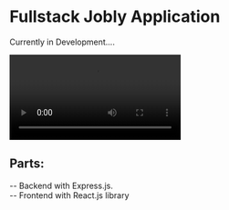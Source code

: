 # Fullstack Jobly Application

Currently in Development....  


![Image description](sample.mov)

## Parts:  
-- Backend with Express.js.  
-- Frontend with React.js library


